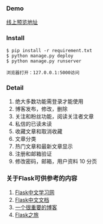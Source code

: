 ### Demo
[线上预览地址](http://morepiepie.com)

### Install
```
$ pip install -r requirement.txt
$ python manage.py deploy
$ python manage.py runserver

浏览器打开：127.0.0.1:5000访问
```

### Detail
1. 绝大多数功能需登录才能使用
2. 博客发布，修改，删除
3. 关注和粉丝功能，阅读关注者文章
4. 私信的已读未读
5. 收藏文章和取消收藏
6.  文章分类
7. 热门文章和最新文章显示
8. 注册和邮箱验证
9.  修改密码，邮箱，用户资料
10 分页


### 关于Flask可供参考的内容
1. [Flask中文学习网](http://flask123.sinaapp.com/)
2. [Flask中文文档](http://docs.jinkan.org/docs/flask/)
3. [一个很重要的博客](http://blog.miguelgrinberg.com/post/the-flask-mega-tutorial-part-i-hello-world)
4.  [Flask之旅](https://spacewander.github.io/explore-flask-zh/index.html)

